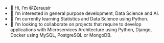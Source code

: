 - 👋 Hi, I’m @Zerausir
- 👀 I’m interested in general purpose development, Data Science and AI.
- 🌱 I’m currently learning Statistics and Data Science using Python.
- 💞️ I’m looking to collaborate on projects that require to develop applications with Microservices Architecture using Python, Django, Docker using MySQL, PostgreSQL or MongoDB.

